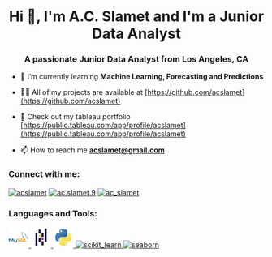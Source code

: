 <h1 align="center">Hi 👋, I'm A.C. Slamet and I'm a Junior Data Analyst</h1>
<h3 align="center">A passionate Junior Data Analyst from Los Angeles, CA</h3>

- 🌱 I’m currently learning **Machine Learning, Forecasting and Predictions**

- 👨‍💻 All of my projects are available at [https://github.com/acslamet](https://github.com/acslamet)

- 📝 Check out my tableau portfolio [https://public.tableau.com/app/profile/acslamet](https://public.tableau.com/app/profile/acslamet)

- 📫 How to reach me **acslamet@gmail.com**

<h3 align="left">Connect with me:</h3>
<p align="left">
<a href="https://linkedin.com/in/acslamet" target="blank"><img align="center" src="https://raw.githubusercontent.com/rahuldkjain/github-profile-readme-generator/master/src/images/icons/Social/linked-in-alt.svg" alt="acslamet" height="30" width="40" /></a>
<a href="https://fb.com/ac.slamet.9" target="blank"><img align="center" src="https://raw.githubusercontent.com/rahuldkjain/github-profile-readme-generator/master/src/images/icons/Social/facebook.svg" alt="ac.slamet.9" height="30" width="40" /></a>
<a href="https://instagram.com/ac_slamet" target="blank"><img align="center" src="https://raw.githubusercontent.com/rahuldkjain/github-profile-readme-generator/master/src/images/icons/Social/instagram.svg" alt="ac_slamet" height="30" width="40" /></a>
</p>

<h3 align="left">Languages and Tools:</h3>
<p align="left"> <a href="https://www.mysql.com/" target="_blank" rel="noreferrer"> <img src="https://raw.githubusercontent.com/devicons/devicon/master/icons/mysql/mysql-original-wordmark.svg" alt="mysql" width="40" height="40"/> </a> <a href="https://pandas.pydata.org/" target="_blank" rel="noreferrer"> <img src="https://raw.githubusercontent.com/devicons/devicon/2ae2a900d2f041da66e950e4d48052658d850630/icons/pandas/pandas-original.svg" alt="pandas" width="40" height="40"/> </a> <a href="https://www.python.org" target="_blank" rel="noreferrer"> <img src="https://raw.githubusercontent.com/devicons/devicon/master/icons/python/python-original.svg" alt="python" width="40" height="40"/> </a> <a href="https://scikit-learn.org/" target="_blank" rel="noreferrer"> <img src="https://upload.wikimedia.org/wikipedia/commons/0/05/Scikit_learn_logo_small.svg" alt="scikit_learn" width="40" height="40"/> </a> <a href="https://seaborn.pydata.org/" target="_blank" rel="noreferrer"> <img src="https://seaborn.pydata.org/_images/logo-mark-lightbg.svg" alt="seaborn" width="40" height="40"/> </a> </p>
